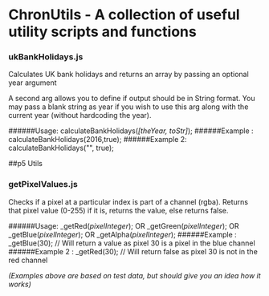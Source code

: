 # ChronUtils - A collection of useful utility scripts and functions

### ukBankHolidays.js
Calculates UK bank holidays and returns an array by passing an optional year argument


A second arg allows you to define if output should be in String format.
You may pass a blank string as year if you wish to use this arg along with the current year (without hardcoding the year).

######Usage: calculateBankHolidays(*[theYear, toStr]*);
######Example  : calculateBankHolidays(2016,true);
######Example 2: calculateBankHolidays("", true);


##p5 Utils
### getPixelValues.js
Checks if a pixel at a particular index is part of a channel (rgba). Returns that pixel value (0-255) if it is, returns the value, else returns false.


######Usage: _getRed(*pixelInteger*); OR _getGreen(*pixelInteger*); OR _getBlue(*pixelInteger*); OR _getAlpha(*pixelInteger*);
######Example  : _getBlue(30); // Will return a value as pixel 30 is a pixel in the blue channel
######Example 2  : _getRed(30); // Will return false as pixel 30 is not in the red channel

*(Examples above are based on test data, but should give you an idea how it works)*